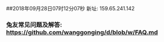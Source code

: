 ##2018年09月28日07时12分07秒 新址: 159.65.241.142
### 兔友常见问题及解答: https://github.com/wanggonging/d/blob/w/FAQ.md
